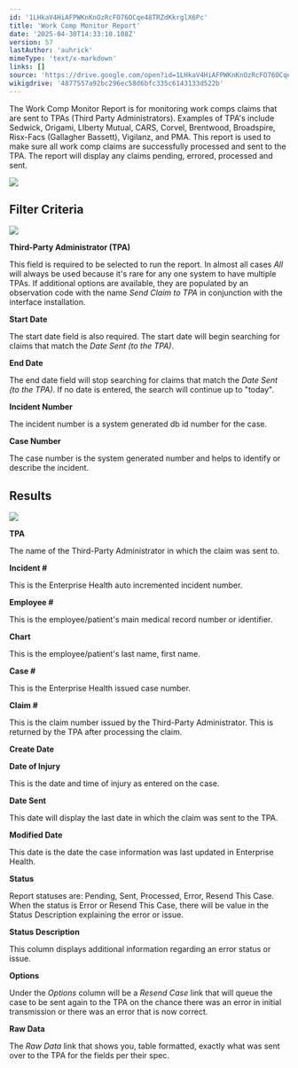 ```yaml
---
id: '1LHkaV4HiAFPWKnKnOzRcFO76OCqe48TRZdKkrglX6Pc'
title: 'Work Comp Monitor Report'
date: '2025-04-30T14:33:10.108Z'
version: 57
lastAuthor: 'auhrick'
mimeType: 'text/x-markdown'
links: []
source: 'https://drive.google.com/open?id=1LHkaV4HiAFPWKnKnOzRcFO76OCqe48TRZdKkrglX6Pc'
wikigdrive: '4877557a92bc296ec58d6bfc335c6143133d522b'
---
```

The Work Comp Monitor Report is for monitoring work comps claims that are sent to TPAs (Third Party Administrators). Examples of TPA's include Sedwick, Origami, LIberty Mutual, CARS, Corvel, Brentwood, Broadspire, Risx-Facs (Gallagher Bassett), Vigilanz, and PMA. This report is used to make sure all work comp claims are successfully processed and sent to the TPA. The report will display any claims pending, errored, processed and sent.

![](../work-comp-monitor-report.assets/bdf8597cbd64e7c4da63959b89793666.png)

## Filter Criteria

![](../work-comp-monitor-report.assets/866a81935cbf33635f7322ac3ba2479c.png)

**Third-Party Administrator (TPA)**

This field is required to be selected to run the report.  In almost all cases *All* will always be used because it's rare for any one system to have multiple TPAs. If additional options are available, they are populated by an observation code with the name *Send Claim to TPA* in conjunction with the interface installation.

**Start Date**

The start date field is also required. The start date will begin searching for claims that match the *Date Sent (to the TPA)*.

**End Date**

The end date field will stop searching for claims that match the *Date Sent (to the TPA)*. If no date is entered, the search will continue up to "today".

**Incident Number**

The incident number is a system generated db id number for the case.

**Case Number**

The case number is the system generated number and helps to identify or describe the incident.

## Results

![](../work-comp-monitor-report.assets/50dfe08b4c1a6c5650a1b3bcbb8d3e54.png)

**TPA**

The name of the Third-Party Administrator in which the claim was sent to.

**Incident #**

This is the Enterprise Health auto incremented incident number.

**Employee #**

This is the employee/patient's main medical record number or identifier.

**Chart**

This is the employee/patient's last name, first name.

**Case #**

This is the Enterprise Health issued case number.

**Claim #**

This is the claim number issued by the Third-Party Administrator. This is returned by the TPA after processing the claim.

**Create Date**

**Date of Injury**

This is the date and time of injury as entered on the case.

**Date Sent**

This date will display the last date in which the claim was sent to the TPA.

**Modified Date**

This date is the date the case information was last updated in Enterprise Health.

**Status**

Report statuses are: Pending, Sent, Processed, Error, Resend This Case. When the status is Error or Resend This Case, there will be value in the Status Description explaining the error or issue.

**Status Description**

This column displays additional information regarding an error status or issue.

**Options**

Under the *Options* column will be a *Resend Case* link that will queue the case to be sent again to the TPA on the chance there was an error in initial transmission or there was an error that is now correct.

**Raw Data**

The *Raw Data* link that shows you, table formatted, exactly what was sent over to the TPA for the fields per their spec.
